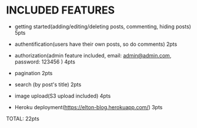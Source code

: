 # INCLUDED FEATURES

* getting started(adding/editing/deleting posts, commenting, hiding posts) 5pts

* authentification(users have their own posts, so do comments) 2pts

* authorization(admin feature included, email: admin@admin.com, password: 123456 ) 4pts

* pagination 2pts

* search (by post's title) 2pts 

* image upload(S3 upload included) 4pts

* Heroku deployment(https://elton-blog.herokuapp.com/) 3pts

TOTAL: 22pts